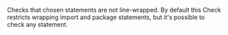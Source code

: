 Checks that chosen statements are not line-wrapped. By default this
Check restricts wrapping import and package statements, but it\'s
possible to check any statement.